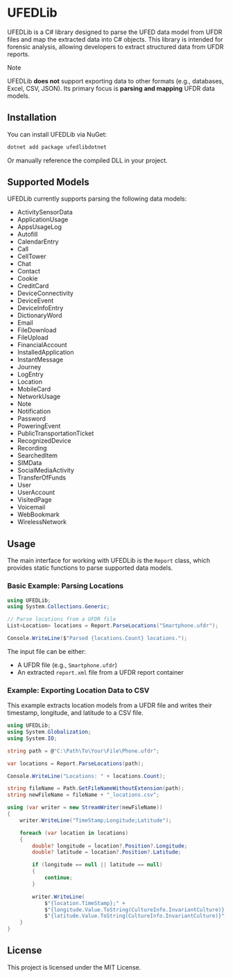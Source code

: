# UFEDLib
UFEDLib is a C# library designed to parse the UFED data model from UFDR files and map the extracted data into C# objects.
This library is intended for forensic analysis, allowing developers to extract structured data from UFDR reports.

> [!NOTE]  
> UFEDLib __does not__ support exporting data to other formats (e.g., databases, Excel, CSV, JSON). Its primary focus is __parsing and mapping__ UFDR data models.

## Installation
You can install UFEDLib via NuGet:
```sh
dotnet add package ufedlibdotnet
```
Or manually reference the compiled DLL in your project.

## Supported Models
UFEDLib currently supports parsing the following data models:
- ActivitySensorData
- ApplicationUsage
- AppsUsageLog
- Autofill
- CalendarEntry
- Call
- CellTower
- Chat
- Contact
- Cookie
- CreditCard
- DeviceConnectivity
- DeviceEvent
- DeviceInfoEntry
- DictionaryWord
- Email
- FileDownload
- FileUpload
- FinancialAccount
- InstalledApplication
- InstantMessage
- Journey
- LogEntry
- Location
- MobileCard
- NetworkUsage
- Note
- Notification
- Password
- PoweringEvent
- PublicTransportationTicket
- RecognizedDevice
- Recording
- SearchedItem
- SIMData
- SocialMediaActivity
- TransferOfFunds
- User
- UserAccount
- VisitedPage
- Voicemail
- WebBookmark
- WirelessNetwork

## Usage
The main interface for working with UFEDLib is the `Report` class, which provides static functions to parse supported data models.

### Basic Example: Parsing Locations

```csharp
using UFEDLib;
using System.Collections.Generic;

// Parse locations from a UFDR file
List<Location> locations = Report.ParseLocations("Smartphone.ufdr");

Console.WriteLine($"Parsed {locations.Count} locations.");
```
The input file can be either:
- A UFDR file (e.g., `Smartphone.ufdr`)
- An extracted `report.xml` file from a UFDR report container

### Example: Exporting Location Data to CSV
This example extracts location models from a UFDR file and writes their timestamp, longitude, and latitude to a CSV file.

```csharp
using UFEDLib;
using System.Globalization;
using System.IO;

string path = @"C:\Path\To\Your\File\Phone.ufdr";

var locations = Report.ParseLocations(path);

Console.WriteLine("Locations: " + locations.Count);

string fileName = Path.GetFileNameWithoutExtension(path);
string newFileName = fileName + "_locations.csv";

using (var writer = new StreamWriter(newFileName))
{
    writer.WriteLine("TimeStamp;Longitude;Latitude");

    foreach (var location in locations)
    {
        double? longitude = location?.Position?.Longitude;
        double? latitude = location?.Position?.Latitude;

        if (longitude == null || latitude == null)
        {
            continue;
        }

        writer.WriteLine(
            $"{location.TimeStamp};" +
            $"{longitude.Value.ToString(CultureInfo.InvariantCulture)};" +
            $"{latitude.Value.ToString(CultureInfo.InvariantCulture)}");
    }
}
```


## License
This project is licensed under the MIT License.




